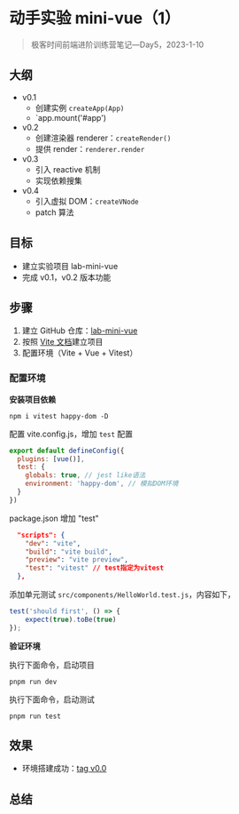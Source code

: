 # 动手实验 mini-vue（1）

> 极客时间前端进阶训练营笔记—Day5，2023-1-10

## 大纲

- v0.1
  - 创建实例 `createApp(App)`
  - `app.mount('#app')
- v0.2
  - 创建渲染器 renderer：`createRender()`
  - 提供 render：`renderer.render`
- v0.3
  - 引入 reactive 机制
  - 实现依赖搜集
- v0.4
  - 引入虚拟 DOM：`createVNode`
  - patch 算法

## 目标

- 建立实验项目 lab-mini-vue
- 完成 v0.1，v0.2 版本功能

## 步骤

1. 建立 GitHub 仓库：[lab-mini-vue][1]
2. 按照 [Vite 文档][2]建立项目
3. 配置环境（Vite + Vue + Vitest）

### 配置环境
**安装项目依赖**

```shell
npm i vitest happy-dom -D
```

配置 vite.config.js，增加 `test` 配置

```js
export default defineConfig({
  plugins: [vue()],
  test: {
    globals: true, // jest like语法
    environment: 'happy-dom', // 模拟DOM环境
  }
})
```

package.json 增加 "test"

```json
  "scripts": {
    "dev": "vite",
    "build": "vite build",
    "preview": "vite preview",
    "test": "vitest" // test指定为vitest
  },
```

添加单元测试 `src/components/HelloWorld.test.js`，内容如下，

```js
test('should first', () => {
    expect(true).toBe(true)
});
```

**验证环境**

执行下面命令，启动项目

```shell
pnpm run dev
```

执行下面命令，启动测试

```shell
pnpm run test
```

## 效果

- 环境搭建成功：[tag v0.0][2]

## 总结

[1]: https://github.com/tangyouhua/lab-mini-vue
[2]: https://github.com/tangyouhua/lab-mini-vue/releases/tag/v0.0
[2]: https://cn.vitejs.dev/guide/#scaffolding-your-first-vite-project
